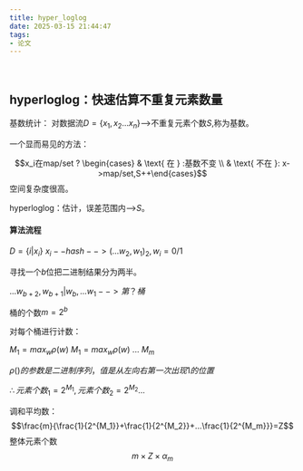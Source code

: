 ```yaml
---
title: hyper_loglog
date: 2025-03-15 21:44:47
tags:
- 论文
---
```

 <!-- more -->


## hyperloglog：快速估算不重复元素数量

基数统计：
对数据流$D=\{x_1,x_2...x_n\}$-->不重复元素个数$S$,称为基数。

一个显而易见的方法：

$$x_i在map/set ? \begin{cases}  & \text{ 在 } :基数不变 \\  & \text{ 不在 }: x->map/set,S++\end{cases}$$
空间复杂度很高。

hyperloglog：估计，误差范围内——>$S$。

#### 算法流程

$D=\{i|x_i\}$
$x_i--hash-->(...w_2,w_1)_2,w_i=0/1$

寻找一个$b$位把二进制结果分为两半。

$...w_{b+2},w_{b+1}|w_b,...w_1 -->第？桶$

桶的个数$m=2^b$

对每个桶进行计数：

$M_1=max_w\rho(w)$
$M_1=max_w\rho(w)$
...
$M_m$

$\rho()的参数是二进制序列，值是从左向右第一次出现1的位置$

$\therefore 元素个数_1=2^{M_1},元素个数_2=2^{M_2}...$

调和平均数：$$\frac{m}{\frac{1}{2^{M_1}}+\frac{1}{2^{M_2}}+...\frac{1}{2^{M_m}}}=Z$$
整体元素个数$$m\times Z\times \alpha_m$$


